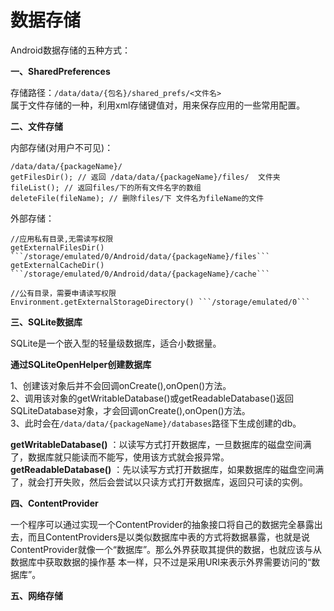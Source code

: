 # 数据存储

Android数据存储的五种方式：  

**一、SharedPreferences**

存储路径：```/data/data/{包名}/shared_prefs/<文件名>```  
属于文件存储的一种，利用xml存储键值对，用来保存应用的一些常用配置。

**二、文件存储**

内部存储(对用户不可见)：
```
/data/data/{packageName}/
getFilesDir(); // 返回 /data/data/{packageName}/files/  文件夹
fileList(); // 返回files/下的所有文件名字的数组
deleteFile(fileName); // 删除files/下 文件名为fileName的文件
```

外部存储：
```
//应用私有目录,无需读写权限
getExternalFilesDir() ```/storage/emulated/0/Android/data/{packageName}/files```  
getExternalCacheDir() ```/storage/emulated/0/Android/data/{packageName}/cache```

//公有目录，需要申请读写权限
Environment.getExternalStorageDirectory() ```/storage/emulated/0```  
```

**三、SQLite数据库**

SQLite是一个嵌入型的轻量级数据库，适合小数据量。

**通过SQLiteOpenHelper创建数据库**

1、创建该对象后并不会回调onCreate(),onOpen()方法。  
2、调用该对象的getWritableDatabase()或getReadableDatabase()返回SQLiteDatabase对象，才会回调onCreate(),onOpen()方法。  
3、此时会在```/data/data/{packageName}/databases```路径下生成创建的db。

**getWritableDatabase()** ：以读写方式打开数据库，一旦数据库的磁盘空间满了，数据库就只能读而不能写，使用该方式就会报异常。    
**getReadableDatabase()** ：先以读写方式打开数据库，如果数据库的磁盘空间满了，就会打开失败，然后会尝试以只读方式打开数据库，返回只可读的实例。

**四、ContentProvider**

一个程序可以通过实现一个ContentProvider的抽象接口将自己的数据完全暴露出去，而且ContentProviders是以类似数据库中表的方式将数据暴露，也就是说ContentProvider就像一个“数据库”。那么外界获取其提供的数据，也就应该与从数据库中获取数据的操作基 本一样，只不过是采用URI来表示外界需要访问的“数据库”。

**五、网络存储**